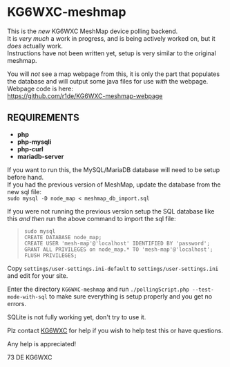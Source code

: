 # KG6WXC-meshmap

This is the _new_ KG6WXC MeshMap device polling backend.  
It is _very much_ a work in progress, and is being actively worked on, but it _does_ actually work.  
Instructions have not been written yet, setup is very similar to the original meshmap.  
  
You will _not_ see a map webpage from this, it is only the part that populates the database and will output some java files for use _with_ the webpage.  
Webpage code is here:  
https://github.com/r1de/KG6WXC-meshmap-webpage  
  
## REQUIREMENTS
- **php**
- **php-mysqli**
- **php-curl**
- **mariadb-server**

If you want to run this, the MySQL/MariaDB database will need to be setup before hand.  
If you had the previous version of MeshMap, update the database from the new sql file:  
`sudo mysql -D node_map < meshmap_db_import.sql`  

If you were not running the previous version setup the SQL database like this _and then_ run the above command to import the sql file:  
> `sudo mysql`  
> `CREATE DATABASE node_map;`  
> `CREATE USER 'mesh-map'@'localhost' IDENTIFIED BY 'password';`  
> `GRANT ALL PRIVILEGES on node_map.* TO 'mesh-map'@'localhost';`  
> `FLUSH PRIVILEGES;`  

Copy `settings/user-settings.ini-default` to `settings/user-settings.ini` and edit for your site.  

Enter the directory `KG6WXC-meshmap` and run `./pollingScript.php --test-mode-with-sql` to make sure everything is setup properly and you get no errors.

SQLite is not fully working yet, don't try to use it.  
  
Plz contact [KG6WXC](mailto:kg6wxc@gmail.com?subject=MeshMap%20Help) for help if you wish to help test this or have questions.  
  
Any help is appreciated! 
  
73 DE KG6WXC
